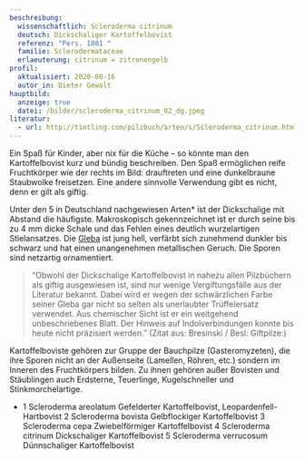 ```yaml
---
beschreibung:
  wissenschaftlich: Scleroderma citrinum
  deutsch: Dickschaliger Kartoffelbovist
  referenz: "Pers. 1801 "
  familie: Sclerodermataceae
  erlaeuterung: citrinum = zitronengelb
profil:
  aktualisiert: 2020-08-16
  autor_in: Dieter Gewalt
hauptbild:
  anzeige: true
  datei: /bilder/scleroderma_citrinum_02_dg.jpeg
literatur:
  - url: http://tintling.com/pilzbuch/arten/s/Scleroderma_citrinum.html
---
```

Ein Spaß für Kinder, aber nix für die Küche – so könnte man den Kartoffelbovist kurz und bündig beschreiben. Den Spaß ermöglichen reife Fruchtkörper wie der rechts im Bild: drauftreten und eine dunkelbraune Staubwolke freisetzen. Eine andere sinnvolle Verwendung gibt es nicht, denn er gilt als giftig.

Unter den 5 in Deutschland nachgewiesen Arten* ist der Dickschalige mit Abstand die häufigste. Makroskopisch gekennzeichnet ist er durch seine bis zu 4 mm dicke Schale und das Fehlen eines deutlich wurzelartigen Stielansatzes. Die [Gleba](Gleba "Glossar") ist jung hell, verfärbt sich zunehmend dunkler bis schwarz und hat einen unangenehmen metallischen Geruch. Die Sporen sind netzartig ornamentiert.

> “Obwohl der Dickschalige Kartoffelbovist in nahezu allen Pilzbüchern als giftig ausgewiesen ist, sind nur wenige Vergiftungsfälle aus der Literatur bekannt. Dabei wird er wegen der schwärzlichen Farbe seiner Gleba gar nicht so selten als unerlaubter Trüffelersatz verwendet. Aus chemischer Sicht ist er ein weitgehend unbeschriebenes Blatt. Der Hinweis auf Indolverbindungen konnte bis heute nicht präzisiert werden.” (Zitat aus: Bresinski / Besl: Giftpilze:)

Kartoffelboviste gehören zur Gruppe der Bauchpilze (Gasteromyzeten), die ihre Sporen nicht an der Außenseite (Lamellen, Röhren, etc.) sondern im Inneren des Fruchtkörpers bilden. Zu ihnen gehören außer Bovisten und Stäublingen auch Erdsterne, Teuerlinge, Kugelschneller und Stinkmorchelartige.

* 1 Scleroderma areolatum Gefelderter Kartoffelbovist, Leopardenfell-Hartbovist
  2 Scleroderma bovista Gelbflockiger Kartoffelbovist
  3 Scleroderma cepa Zwiebelförmiger Kartoffelbovist
  4 Scleroderma citrinum Dickschaliger Kartoffelbovist
  5 Scleroderma verrucosum Dünnschaliger Kartoffelbovist